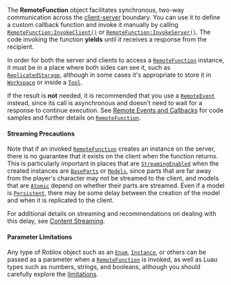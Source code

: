The **RemoteFunction** object facilitates synchronous, two-way communication
across the [client-server](https://create.roblox.com/docs/projects/client-server) boundary. You
can use it to define a custom callback function and invoke it manually by
calling [`RemoteFunction:InvokeClient()`](https://create.roblox.com/docs/reference/engine/classes/RemoteFunction#InvokeClient) or
[`RemoteFunction:InvokeServer()`](https://create.roblox.com/docs/reference/engine/classes/RemoteFunction#InvokeServer). The code invoking the function
**yields** until it receives a response from the recipient.

In order for both the server and clients to access a [`RemoteFunction`](https://create.roblox.com/docs/reference/engine/classes/RemoteFunction)
instance, it must be in a place where both sides can see it, such as
[`ReplicatedStorage`](https://create.roblox.com/docs/reference/engine/classes/ReplicatedStorage), although in some cases it's appropriate to store it
in [`Workspace`](https://create.roblox.com/docs/reference/engine/classes/Workspace) or inside a [`Tool`](https://create.roblox.com/docs/reference/engine/classes/Tool).

If the result is **not** needed, it is recommended that you use a
[`RemoteEvent`](https://create.roblox.com/docs/reference/engine/classes/RemoteEvent) instead, since its call is asynchronous and doesn't need
to wait for a response to continue execution. See
[Remote Events and Callbacks](https://create.roblox.com/docs/scripting/events/remote) for code
samples and further details on [`RemoteFunction`](https://create.roblox.com/docs/reference/engine/classes/RemoteFunction).
#### Streaming Precautions

Note that if an invoked [`RemoteFunction`](https://create.roblox.com/docs/reference/engine/classes/RemoteFunction) creates an instance on the
server, there is no guarantee that it exists on the client when the function
returns. This is particularly important in places that are
[`StreamingEnabled`](https://create.roblox.com/docs/reference/engine/classes/Workspace#StreamingEnabled) when the created instances
are [`BaseParts`](https://create.roblox.com/docs/reference/engine/classes/BasePart) or [`Models`](https://create.roblox.com/docs/reference/engine/classes/Model), since parts that are
far away from the player's character may not be streamed to the client, and
models that are [`Atomic`](https://create.roblox.com/docs/reference/engine/enums/ModelStreamingMode) depend on whether their parts
are streamed. Even if a model is [`Persistent`](https://create.roblox.com/docs/reference/engine/enums/ModelStreamingMode), there
may be some delay between the creation of the model and when it is replicated
to the client.

For additional details on streaming and recommendations on dealing with this
delay, see [Content Streaming](https://create.roblox.com/docs/workspace/streaming).
#### Parameter Limitations

Any type of Roblox object such as an [`Enum`](https://create.roblox.com/docs/reference/engine/datatypes/Enum), [`Instance`](https://create.roblox.com/docs/reference/engine/classes/Instance), or
others can be passed as a parameter when a [`RemoteFunction`](https://create.roblox.com/docs/reference/engine/classes/RemoteFunction) is invoked,
as well as Luau types such as numbers, strings, and booleans, although you
should carefully explore the
[limitations](https://create.roblox.com/docs/scripting/events/remote#argument-limitations).